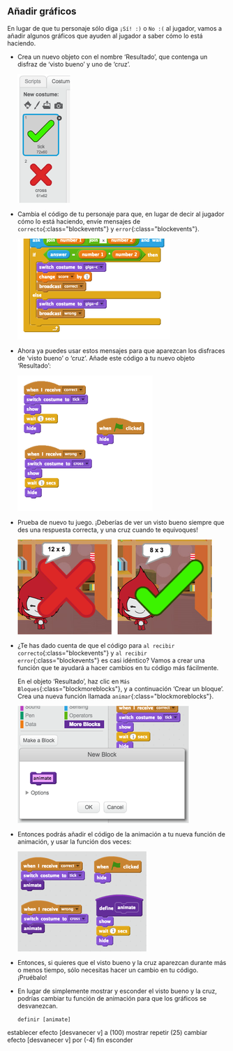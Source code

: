 ## Añadir gráficos

En lugar de que tu personaje sólo diga `¡Sí! :)` o `No :(` al jugador, vamos a añadir algunos gráficos que ayuden al jugador a saber cómo lo está haciendo.

+ Crea un nuevo objeto con el nombre ‘Resultado’, que contenga un disfraz de ‘visto bueno’ y uno de ‘cruz’.
    
    ![screenshot](images/brain-result.png)

+ Cambia el código de tu personaje para que, en lugar de decir al jugador cómo lo está haciendo, envíe mensajes de `correcto`{:class="blockevents"} y `error`{:class="blockevents"}.
    
    ![screenshot](images/brain-broadcast-answer.png)

+ Ahora ya puedes usar estos mensajes para que aparezcan los disfraces de ‘visto bueno’ o ‘cruz’. Añade este código a tu nuevo objeto ‘Resultado’:
    
    ![screenshot](images/brain-show-answer.png)

+ Prueba de nuevo tu juego. ¡Deberías de ver un visto bueno siempre que des una respuesta correcta, y una cruz cuando te equivoques!
    
    ![screenshot](images/brain-test-answer.png)

+ ¿Te has dado cuenta de que el código para `al recibir correcto`{:class="blockevents"} y `al recibir error`{:class="blockevents"} es casi idéntico? Vamos a crear una función que te ayudará a hacer cambios en tu código más fácilmente.
    
    En el objeto ‘Resultado’, haz clic en `Más Bloques`{:class="blockmoreblocks"}, y a continuación ‘Crear un bloque’. Crea una nueva función llamada `animar`{:class="blockmoreblocks"}.
    
    ![screenshot](images/brain-animate-function.png)

+ Entonces podrás añadir el código de la animación a tu nueva función de animación, y usar la función dos veces:
    
    ![screenshot](images/brain-use-function.png)

+ Entonces, si quieres que el visto bueno y la cruz aparezcan durante más o menos tiempo, sólo necesitas hacer un cambio en tu código. ¡Pruébalo!

+ En lugar de simplemente mostrar y esconder el visto bueno y la cruz, podrías cambiar tu función de animación para que los gráficos se desvanezcan.
    
    ```blocks
    definir [animate]
establecer efecto [desvanecer v] a (100)
mostrar
repetir (25)
   cambiar efecto [desvanecer v] por (-4)
fin
esconder
```
